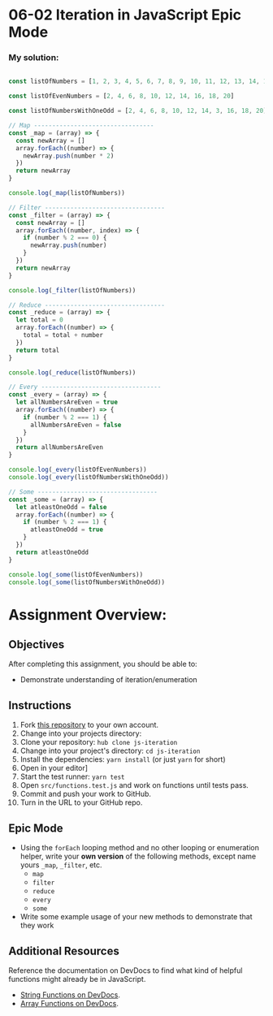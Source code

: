 # 06-02 Iteration in JavaScript Epic Mode

### My solution:

```Javascript

const listOfNumbers = [1, 2, 3, 4, 5, 6, 7, 8, 9, 10, 11, 12, 13, 14, 15, 16, 17, 18, 19, 20]

const listOfEvenNumbers = [2, 4, 6, 8, 10, 12, 14, 16, 18, 20]

const listOfNumbersWithOneOdd = [2, 4, 6, 8, 10, 12, 14, 3, 16, 18, 20]

// Map ---------------------------------
const _map = (array) => {
  const newArray = []
  array.forEach((number) => {
    newArray.push(number * 2)
  })
  return newArray
}

console.log(_map(listOfNumbers))

// Filter ---------------------------------
const _filter = (array) => {
  const newArray = []
  array.forEach((number, index) => {
    if (number % 2 === 0) {
      newArray.push(number)
    }
  })
  return newArray
}

console.log(_filter(listOfNumbers))

// Reduce ---------------------------------
const _reduce = (array) => {
  let total = 0
  array.forEach((number) => {
    total = total + number
  })
  return total
}

console.log(_reduce(listOfNumbers))

// Every ---------------------------------
const _every = (array) => {
  let allNumbersAreEven = true
  array.forEach((number) => {
    if (number % 2 === 1) {
      allNumbersAreEven = false
    }
  })
  return allNumbersAreEven
}

console.log(_every(listOfEvenNumbers))
console.log(_every(listOfNumbersWithOneOdd))

// Some ---------------------------------
const _some = (array) => {
  let atleastOneOdd = false
  array.forEach((number) => {
    if (number % 2 === 1) {
      atleastOneOdd = true
    }
  })
  return atleastOneOdd
}

console.log(_some(listOfEvenNumbers))
console.log(_some(listOfNumbersWithOneOdd))
```

# Assignment Overview:

## Objectives

After completing this assignment, you should be able to:

- Demonstrate understanding of iteration/enumeration

## Instructions

1. Fork [this repository](https://github.com/suncoast-devs/js-iteration) to your own account.
2. Change into your projects directory:
3. Clone your repository: `hub clone js-iteration`
4. Change into your project's directory: `cd js-iteration`
5. Install the dependencies: `yarn install` (or just `yarn` for short)
6. Open in your editor]
7. Start the test runner: `yarn test`
8. Open `src/functions.test.js` and work on functions until tests pass.
9. Commit and push your work to GitHub.
10. Turn in the URL to your GitHub repo.

## Epic Mode

- Using the `forEach` looping method and no other looping or enumeration helper, write your **own version** of the following methods, except name yours `_map`,
  `_filter`, etc.
  - `map`
  - `filter`
  - `reduce`
  - `every`
  - `some`
- Write some example usage of your new methods to demonstrate that they work

## Additional Resources

Reference the documentation on DevDocs to find what kind of helpful functions
might already be in JavaScript.

- [String Functions on DevDocs](https://devdocs.io/javascript/global_objects/string).
- [Array Functions on DevDocs](http://devdocs.io/javascript/global_objects/array).

